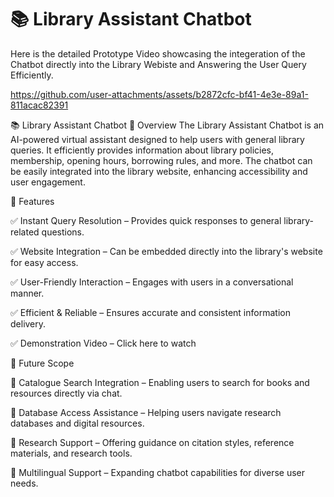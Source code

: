 # 📚 Library Assistant Chatbot

Here is the detailed Prototype Video showcasing the integeration of the Chatbot directly into the Library Webiste and Answering the User Query Efficiently.

https://github.com/user-attachments/assets/b2872cfc-bf41-4e3e-89a1-811acac82391

📚 Library Assistant Chatbot
🔹 Overview
The Library Assistant Chatbot is an AI-powered virtual assistant designed to help users with general library queries. It efficiently provides information about library policies, membership, opening hours, borrowing rules, and more. The chatbot can be easily integrated into the library website, enhancing accessibility and user engagement.

🔹 Features

✅ Instant Query Resolution – Provides quick responses to general library-related questions.

✅ Website Integration – Can be embedded directly into the library's website for easy access.

✅ User-Friendly Interaction – Engages with users in a conversational manner.

✅ Efficient & Reliable – Ensures accurate and consistent information delivery.

✅ Demonstration Video – Click here to watch

🔹 Future Scope

🔹 Catalogue Search Integration – Enabling users to search for books and resources directly via chat.

🔹 Database Access Assistance – Helping users navigate research databases and digital resources.

🔹 Research Support – Offering guidance on citation styles, reference materials, and research tools.

🔹 Multilingual Support – Expanding chatbot capabilities for diverse user needs.
